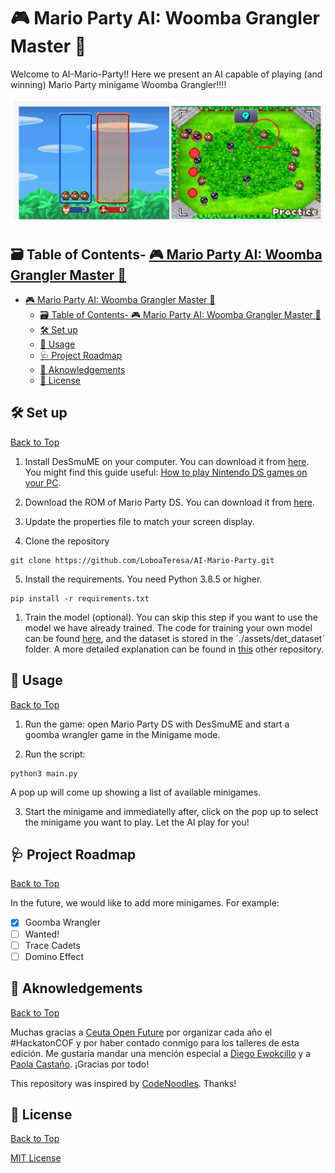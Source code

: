 # 🎮 Mario Party AI: Woomba Grangler Master 🤖

Welcome to AI-Mario-Party!! Here we present an AI capable of playing (and winning) Mario Party minigame Woomba Grangler!!!!

<p align="center">
<img src="./assets/header.png"
    alt="MarioParty"
    width=1200 />
</p>

## 🗃️ Table of Contents- [🎮 Mario Party AI: Woomba Grangler Master 🤖](#-mario-party-ai-woomba-grangler-master-)
- [🎮 Mario Party AI: Woomba Grangler Master 🤖](#-mario-party-ai-woomba-grangler-master-)
  - [🗃️ Table of Contents- 🎮 Mario Party AI: Woomba Grangler Master 🤖](#️-table-of-contents---mario-party-ai-woomba-grangler-master-)
  - [🛠️ Set up](#️-set-up)
  - [🚀 Usage](#-usage)
  - [🩺 Project Roadmap](#-project-roadmap)
  - [👥 Aknowledgements](#-aknowledgements)
  - [📝 License](#-license)

## 🛠️ Set up
[Back to Top](#-mario-party-ai-woomba-grangler-master-)

1. Install DesSmuME on your computer. You can download it from [here](https://desmume.org/download/). You might find this guide useful: [How to play Nintendo DS games on your PC](https://www.youtube.com/watch?v=83Os49uUrq8).

2. Download the ROM of Mario Party DS. You can download it from [here](https://wowroms.com/es/roms/nintendo-ds/mario-party-ds/18177.html).

3. Update the properties file to match your screen display.

4. Clone the repository
```
git clone https://github.com/LoboaTeresa/AI-Mario-Party.git
```

5. Install the requirements. You need Python 3.8.5 or higher.
```
pip install -r requirements.txt
```

1. Train the model (optional). You can skip this step if you want to use the model we have already trained. The code for training your own model can be found [here](docs/train_woomba_detector.ipynb), and the dataset is stored in the ´./assets/det_dataset´ folder. A more detailed explanation can be found in [this](https://github.com/LoboaTeresa/Workshop-COF-23) other repository.


## 🚀 Usage
[Back to Top](#-mario-party-ai-woomba-grangler-master-)

1. Run the game: open Mario Party DS with DesSmuME and start a goomba wrangler game in the Minigame mode.

2. Run the script:
```
python3 main.py
```
A pop up will come up showing a list of available minigames.

3. Start the minigame and immediatelly after, click on the pop up to select the minigame you want to play. Let the AI play for you!

## 🩺 Project Roadmap
[Back to Top](#-mario-party-ai-woomba-grangler-master-)

In the future, we would like to add more minigames. For example:
- [x] Goomba Wrangler
- [ ] Wanted!
- [ ] Trace Cadets
- [ ] Domino Effect

## 👥 Aknowledgements
[Back to Top](#-mario-party-ai-woomba-grangler-master-)

Muchas gracias a [Ceuta Open Future](https://ceuta.openfuture.org/) por organizar cada año el #HackatonCOF y por haber contado conmigo para los talleres de esta edición. Me gustaría mandar una mención especial a [Diego Ewokcillo](https://github.com/ewokcillo) y a [Paola Castaño](https://www.linkedin.com/in/paolacbarroso/?originalSubdomain=es). ¡Gracias por todo!

This repository was inspired by [CodeNoodles](https://www.youtube.com/@CodeNoodles). Thanks!

## 📝 License
[Back to Top](#-mario-party-ai-woomba-grangler-master-)

[MIT License](./LICENSE)